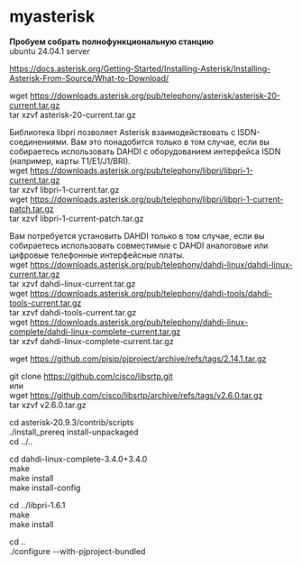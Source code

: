# myasterisk
**Пробуем собрать полнофункциональную станцию**  
ubuntu 24.04.1 server

https://docs.asterisk.org/Getting-Started/Installing-Asterisk/Installing-Asterisk-From-Source/What-to-Download/

wget https://downloads.asterisk.org/pub/telephony/asterisk/asterisk-20-current.tar.gz  
tar xzvf asterisk-20-current.tar.gz

Библиотека libpri позволяет Asterisk взаимодействовать с ISDN-соединениями. Вам это понадобится только в том случае,
если вы собираетесь использовать DAHDI с оборудованием интерфейса ISDN (например, карты T1/E1/J1/BRI).  
wget https://downloads.asterisk.org/pub/telephony/libpri/libpri-1-current.tar.gz  
tar xzvf libpri-1-current.tar.gz  
wget https://downloads.asterisk.org/pub/telephony/libpri/libpri-1-current-patch.tar.gz  
tar xzvf libpri-1-current-patch.tar.gz  

Вам потребуется установить DAHDI только в том случае, если вы собираетесь использовать
совместимые с DAHDI аналоговые или цифровые телефонные интерфейсные платы.  
wget https://downloads.asterisk.org/pub/telephony/dahdi-linux/dahdi-linux-current.tar.gz  
tar xzvf dahdi-linux-current.tar.gz  
wget https://downloads.asterisk.org/pub/telephony/dahdi-tools/dahdi-tools-current.tar.gz  
tar xzvf dahdi-tools-current.tar.gz  
wget https://downloads.asterisk.org/pub/telephony/dahdi-linux-complete/dahdi-linux-complete-current.tar.gz  
tar xzvf dahdi-linux-complete-current.tar.gz  

wget https://github.com/pjsip/pjproject/archive/refs/tags/2.14.1.tar.gz  

git clone https://github.com/cisco/libsrtp.git  
или  
wget https://github.com/cisco/libsrtp/archive/refs/tags/v2.6.0.tar.gz  
tar xzvf v2.6.0.tar.gz  

cd asterisk-20.9.3/contrib/scripts  
./install_prereq install-unpackaged  
cd ../.. 

cd dahdi-linux-complete-3.4.0+3.4.0  
make  
make install  
make install-config  

cd ../libpri-1.6.1  
make  
make install  



cd ..  
./configure --with-pjproject-bundled


